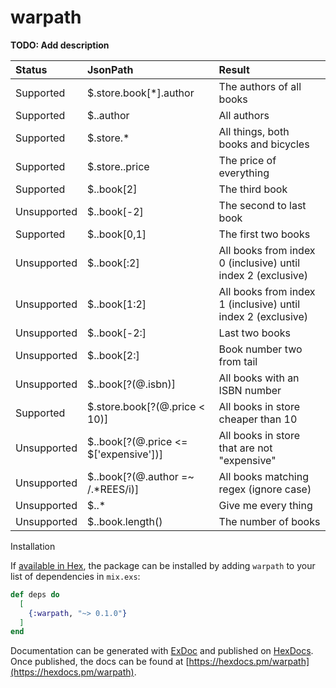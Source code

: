 # warpath

**TODO: Add description**

| Status |JsonPath | Result |
|:-- |:------- | :----- |
|Supported    | $.store.book[*].author                 | The authors of all books                                    |
|Supported    | $..author                              | All authors                                                 |
|Supported    | $.store.*                              | All things, both books and bicycles                         |
|Supported    | $.store..price                         | The price of everything                                     |
|Supported    | $..book[2]                             | The third book                                              |
|Unsupported  | $..book[-2]                            | The second to last book                                     |
|Supported    | $..book[0,1]                           | The first two books                                         |
|Unsupported  | $..book[:2]                            | All books from index 0 (inclusive) until index 2 (exclusive)|
|Unsupported  | $..book[1:2]                           | All books from index 1 (inclusive) until index 2 (exclusive)|
|Unsupported  | $..book[-2:]                           | Last two books                                              |
|Unsupported  | $..book[2:]                            | Book number two from tail                                   |
|Unsupported  | $..book[?(@.isbn)]                     | All books with an ISBN number                               |
|Supported    | $.store.book[?(@.price < 10)]          | All books in store cheaper than 10                          |
|Unsupported  | $..book[?(@.price <= $['expensive'])]  | All books in store that are not "expensive"                 |
|Unsupported  | $..book[?(@.author =~ /.*REES/i)]      | All books matching regex (ignore case)                      |
|Unsupported  | $..*                                   | Give me every thing                                         | 
|Unsupported  | $..book.length()                       | The number of books                                         |


Installation

If [available in Hex](https://hex.pm/docs/publish), the package can be installed
by adding `warpath` to your list of dependencies in `mix.exs`:

```elixir
def deps do
  [
    {:warpath, "~> 0.1.0"}
  ]
end
```

Documentation can be generated with [ExDoc](https://github.com/elixir-lang/ex_doc)
and published on [HexDocs](https://hexdocs.pm). Once published, the docs can
be found at [https://hexdocs.pm/warpath](https://hexdocs.pm/warpath).

